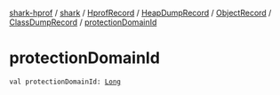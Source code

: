 [shark-hprof](../../../../../index.md) / [shark](../../../../index.md) / [HprofRecord](../../../index.md) / [HeapDumpRecord](../../index.md) / [ObjectRecord](../index.md) / [ClassDumpRecord](index.md) / [protectionDomainId](./protection-domain-id.md)

# protectionDomainId

`val protectionDomainId: `[`Long`](https://kotlinlang.org/api/latest/jvm/stdlib/kotlin/-long/index.html)